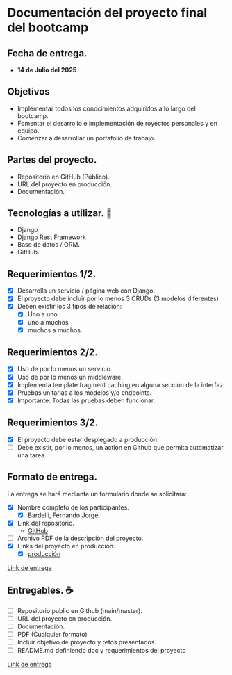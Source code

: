 # Documentación del proyecto final del bootcamp

## Fecha de entrega.

- **14 de Julio del 2025**

## Objetivos

- Implementar todos los conocimientos adquiridos a lo largo del bootcamp.
- Fomentar el desarrollo e implementación de royectos personales y en equipo.
- Comenzar a desarrollar un portafolio de trabajo.

## Partes del proyecto.
- Repositorio en GitHub (Público).
- URL del proyecto en producción.
- Documentación.


## Tecnologías a utilizar. 🐍

- Django
- Django Rest Framework
- Base de datos / ORM.
- GitHub.

## Requerimientos 1/2.
- [x] Desarrolla un servicio / página web con Django.
- [x] El proyecto debe incluir por lo menos 3 CRUDs (3 modelos diferentes)
- [x] Deben existir los 3 tipos de relación:
    - [x] Uno a uno
    - [x] uno a muchos
    - [x] muchos a muchos.

## Requerimientos 2/2.
-  [x] Uso de por lo menos un servicio.
-  [x] Uso de por lo menos un middleware.
-  [x] Implementa template fragment caching en alguna sección de la interfaz.
-  [x] Pruebas unitarias a los modelos y/o endpoints.
-  [x] Importante: Todas las pruebas deben funcionar.

## Requerimientos 3/2.
- [x] El proyecto debe estar desplegado a producción.
- [ ] Debe existir, por lo menos, un action en Github que permita automatizar una tarea.

## Formato de entrega.

La entrega se hará mediante un formulario donde se
solicitara:
- [x] Nombre completo de los participantes.
    - [x] Bardelli, Fernando Jorge.
- [x] Link del repositorio.
    - [GitHub](https://github.com/fjbardelli/djbootcamp)
- [ ] Archivo PDF de la descripción del proyecto.
- [x] Links del proyecto en producción.
    - [x] [producción](https://dj-codigo-facilito.fliabardelli.com.ar/)

[Link de entrega](https://codigofacilito.com/bootcamps/django-avanzado/projects/new)

## Entregables. ☕
- [ ] Repositorio public en Github (main/master).
- [ ] URL del proyecto en producción.
- [ ] Documentación.
- [ ] PDF (Cualquier formato)
- [ ] Incluir objetivo de proyecto y retos presentados.
- [ ] README.md deﬁniendo doc y requerimientos del proyecto

[Link de entrega](https://codigofacilito.com/bootcamps/django-avanzado/projects/new)

